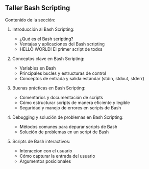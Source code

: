 ## Taller Bash Scripting

Contenido de la sección:

1. Introducción al Bash Scripting:
    * ¿Qué es el Bash scripting?
    * Ventajas y aplicaciones del Bash scripting
    * HELLO WORLD! El primer script de todxs

2. Conceptos clave en Bash Scripting:
    * Variables en Bash
    * Principales bucles y estructuras de control
    * Conceptos de entrada y salida estándar (stdin, stdout, stderr)

3. Buenas prácticas en Bash Scripting:
    * Comentarios y documentación de scripts
    * Cómo estructurar scripts de manera eficiente y legible
    * Seguridad y manejo de errores en scripts de Bash

4. Debugging y solución de problemas en Bash Scripting:
    * Métodos comunes para depurar scripts de Bash
    * Solución de problemas en un script de Bash

5. Scripts de Bash interactivos:
    * Interaccion con el usuario
    * Cómo capturar la entrada del usuario
    * Argumentos posicionales
